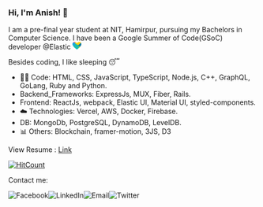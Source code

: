 ### Hi, I'm Anish! 👋

I am a pre-final year student at NIT, Hamirpur, pursuing my Bachelors in Computer Science. I have been a Google Summer of Code(GSoC) developer @Elastic <img width="18" height="15" alt="Elasticheart" src="./elasticheart.png"/>



Besides coding, I like sleeping 😴

- :man_technologist: Code: HTML, CSS, JavaScript, TypeScript, Node.js, C++, GraphQL, GoLang, Ruby and Python.
- Backend_Frameworks: ExpressJs, MUX, Fiber, Rails.
- Frontend: ReactJs, webpack, Elastic UI, Material UI, styled-components.
- :cloud: Technologies: Vercel, AWS, Docker, Firebase.
- DB: MongoDb, PostgreSQL, DynamoDB, LevelDB.
- 📊 Others: Blockchain, framer-motion, 3JS, D3

View Resume : <a href="https://www.anish.codes/data/csv-resume.pdf">Link</a>

<!---
I am an open-source enthusiast, passionate about algorithms, competitive programming and software development. Besides, I have also begun to explore the world of Frontend development and Backend development (ReactJs, GraphQl, and NodeJs mainly). I enjoy problem-solving and creating new stuff using 3Js.
--->


[![HitCount](http://hits.dwyl.com/anishagg17.svg)](http://hits.dwyl.com/anishagg17)



Contact me:


<a href="https://www.facebook.com/anish1712/">
  <img align="left" alt="Facebook" src="https://img.icons8.com/bubbles/50/000000/facebook.png"/>
</a>

<a href="https://www.linkedin.com/in/anish1712/">
  <img align="left" alt="LinkedIn" src="https://img.icons8.com/bubbles/50/000000/linkedin.png"/>
</a>

<a href="mailto:anish17122000@gmail.com">
  <img align="left" alt="Email" src="https://img.icons8.com/bubbles/50/000000/gmail.png"/>
</a>


<a href="https://twitter.com/anishagg17">
  <img align="left" alt="Twitter" src="https://img.icons8.com/bubbles/50/000000/twitter.png"/>
</a>



<!---
<a align="center" href="https://api.whatsapp.com/send?phone=919882061709">
  <img width="30" height="30" src="https://user-images.githubusercontent.com/43617894/87023392-45c66680-c1f5-11ea-9a1c-e0b71b6c59a4.png">
</a>
--->
